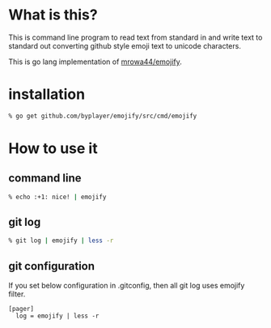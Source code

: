 # What is this?

This is command line program to read text from standard in and write text to standard out converting github style emoji text to unicode characters.

This is go lang implementation of [mrowa44/emojify](https://github.com/mrowa44/emojify).

# installation

```bash
% go get github.com/byplayer/emojify/src/cmd/emojify
```

# How to use it

## command line

```bash
% echo :+1: nice! | emojify
```

## git log

```bash
% git log | emojify | less -r
```

## git configuration

If you set below configuration in .gitconfig, then all git log uses emojify filter.

```
[pager]
  log = emojify | less -r
```
